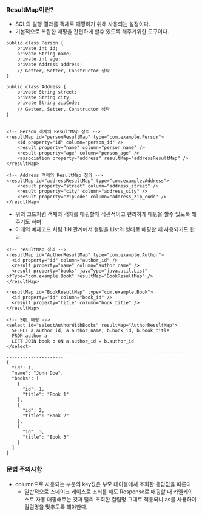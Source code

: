 ###  ResultMap이란?
* SQL의 실행 결과를 객체로 매핑하기 위해 사용되는 설정이다.
* 기본적으로 복잡한 매핑을 간편하게 할수 있도록 해주기위한 도구이다.

```
public class Person {
    private int id;
    private String name;
    private int age;
    private Address address;
    // Getter, Setter, Constructor 생략
}

public class Address {
    private String street;
    private String city;
    private String zipCode;
    // Getter, Setter, Constructor 생략
}


<!-- Person 객체의 ResultMap 정의 -->
<resultMap id="personResultMap" type="com.example.Person">
    <id property="id" column="person_id" />
    <result property="name" column="person_name" />
    <result property="age" column="person_age" />
    <association property="address" resultMap="addressResultMap" />
</resultMap>

<!-- Address 객체의 ResultMap 정의 -->
<resultMap id="addressResultMap" type="com.example.Address">
    <result property="street" column="address_street" />
    <result property="city" column="address_city" />
    <result property="zipCode" column="address_zip_code" />
</resultMap>

```

* 위의 코드처럼 객체와 객체를 매핑할때 직관적이고 편리하게 매핑을 할수 있도록 해주기도 하며
* 아래의 예제코드 처럼 1:N 관계에서 컬럼을 List의 형태로 매핑할 때 사용되기도 한다.
```
<!-- resultMap 정의 -->
<resultMap id="AuthorResultMap" type="com.example.Author">
  <id property="id" column="author_id" />
  <result property="name" column="author_name" />
  <result property="books" javaType="java.util.List" ofType="com.example.Book" resultMap="BookResultMap" />
</resultMap>

<resultMap id="BookResultMap" type="com.example.Book">
  <id property="id" column="book_id" />
  <result property="title" column="book_title" />
</resultMap>

<!-- SQL 매핑 -->
<select id="selectAuthorWithBooks" resultMap="AuthorResultMap">
  SELECT a.author_id, a.author_name, b.book_id, b.book_title
  FROM author a
  LEFT JOIN book b ON a.author_id = b.author_id
</select>
-------------------------------------------------------------------------------------------
{
  "id": 1,
  "name": "John Doe",
  "books": [
    {
      "id": 1,
      "title": "Book 1"
    },
    {
      "id": 2,
      "title": "Book 2"
    },
    {
      "id": 3,
      "title": "Book 3"
    }
  ]
}

```
### 문법 주의사항
* column으로 사용되는 부분의 key값은 부모 테이블에서 조회한 응답값을 따른다. 
  * 일반적으로 스네이크 케이스로 조회를 해도 Response로 매핑할 때 카멜케이스로 자동 매핑해주는 것과 달리 조회한 컬럼명 그대로 적용되니 as를 사용하여 컬럼명을 맞추도록 해야한다.


